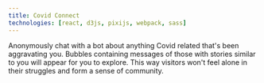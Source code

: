 ```yaml
---
title: Covid Connect
technologies: [react, d3js, pixijs, webpack, sass]
---
```


Anonymously chat with a bot about anything Covid related that's been aggravating you. Bubbles containing messages of those with stories similar to you will appear for you to explore. This way visitors won't feel alone in their struggles and form a sense of community.
   